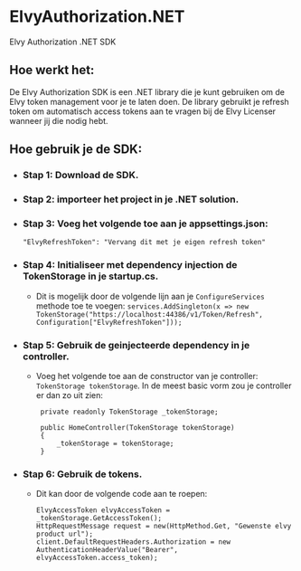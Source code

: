# ElvyAuthorization.NET
Elvy Authorization .NET SDK

## Hoe werkt het:
De Elvy Authorization SDK is een .NET library die je kunt gebruiken om de Elvy token management voor je te laten doen. De library gebruikt je refresh token om automatisch access tokens aan te vragen bij de Elvy Licenser wanneer jij die nodig hebt. 




## Hoe gebruik je de SDK:
 - ### Stap 1: Download de SDK.


 - ### Stap 2: importeer het project in je .NET solution.


 - ### Stap 3: Voeg het volgende toe aan je appsettings.json:
   `"ElvyRefreshToken": "Vervang dit met je eigen refresh token"`

 - ### Stap 4: Initialiseer met dependency injection de TokenStorage in je startup.cs.
    - Dit is mogelijk door de volgende lijn aan je `ConfigureServices` methode toe te voegen:
      `services.AddSingleton(x => new TokenStorage("https://localhost:44386/v1/Token/Refresh", Configuration["ElvyRefreshToken"]));`

 - ### Stap 5: Gebruik de geinjecteerde dependency in je controller.
   - Voeg het volgende toe aan de constructor van je controller:
     `TokenStorage tokenStorage`. In de meest basic vorm zou je controller er dan zo uit zien:
       ```
        private readonly TokenStorage _tokenStorage;

        public HomeController(TokenStorage tokenStorage)
        {
            _tokenStorage = tokenStorage;
        }
        ```

- ### Stap 6: Gebruik de tokens.
  - Dit kan door de volgende code aan te roepen:
    ```
    ElvyAccessToken elvyAccessToken = _tokenStorage.GetAccessToken();
    HttpRequestMessage request = new(HttpMethod.Get, "Gewenste elvy product url");
    client.DefaultRequestHeaders.Authorization = new AuthenticationHeaderValue("Bearer", elvyAccessToken.access_token);
    ```
